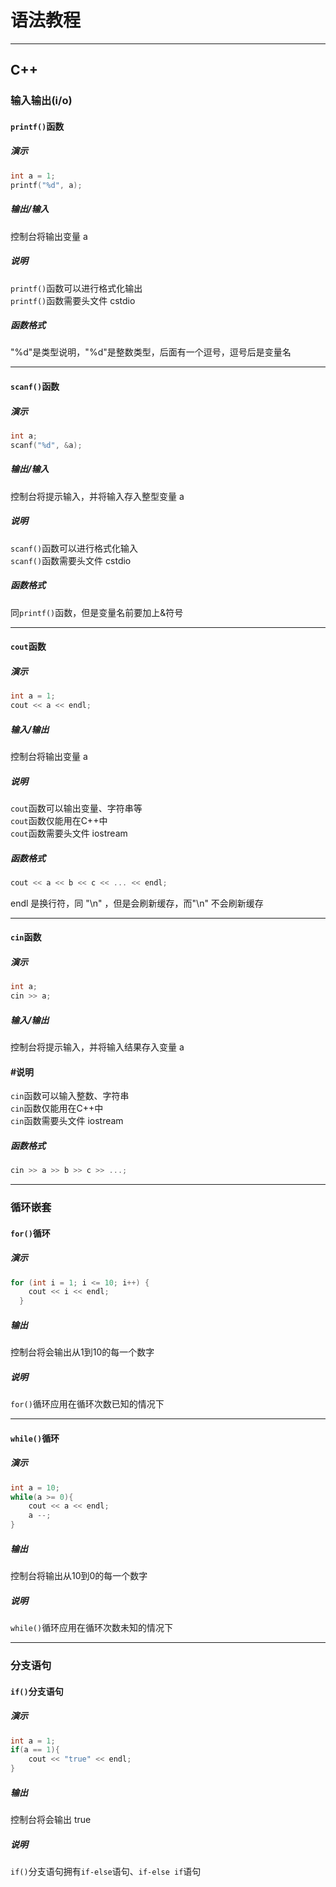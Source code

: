 # 语法教程

****

## C++
### 输入输出(i/o)
#### `printf()`函数
##### 演示
```c++
int a = 1;
printf("%d", a);
```
##### 输出/输入
控制台将输出变量 a
##### 说明
`printf()`函数可以进行格式化输出  
`printf()`函数需要头文件 cstdio
##### 函数格式
"%d"是类型说明，"%d"是整数类型，后面有一个逗号，逗号后是变量名

****

#### `scanf()`函数
##### 演示
```c++
int a;
scanf("%d", &a);
```
##### 输出/输入
控制台将提示输入，并将输入存入整型变量 a
##### 说明
`scanf()`函数可以进行格式化输入  
`scanf()`函数需要头文件 cstdio
##### 函数格式
同`printf()`函数，但是变量名前要加上&符号

****

#### `cout`函数
##### 演示
```c++
int a = 1;
cout << a << endl;
```
##### 输入/输出
控制台将输出变量 a
##### 说明
`cout`函数可以输出变量、字符串等   
`cout`函数仅能用在C++中  
`cout`函数需要头文件 iostream
##### 函数格式
```c++
cout << a << b << c << ... << endl;
```  
endl 是换行符，同 "\n" ，但是会刷新缓存，而"\n" 不会刷新缓存

****

#### `cin`函数
##### 演示
```c++
int a;
cin >> a;
```
##### 输入/输出
控制台将提示输入，并将输入结果存入变量 a
#### #说明
`cin`函数可以输入整数、字符串  
`cin`函数仅能用在C++中  
`cin`函数需要头文件 iostream
##### 函数格式
```c++
cin >> a >> b >> c >> ...;
```

****

### 循环嵌套
#### `for()`循环
##### 演示
```c++
for (int i = 1; i <= 10; i++) {
    cout << i << endl;
  }
```
##### 输出
控制台将会输出从1到10的每一个数字
##### 说明
`for()`循环应用在循环次数已知的情况下

*****

#### `while()`循环
##### 演示
```c++
int a = 10;
while(a >= 0){
    cout << a << endl;
    a --;
}
```
##### 输出
控制台将输出从10到0的每一个数字
##### 说明
`while()`循环应用在循环次数未知的情况下

****

### 分支语句
#### `if()`分支语句
##### 演示
```c++
int a = 1;
if(a == 1){
    cout << "true" << endl;
}
```
##### 输出
控制台将会输出 true
##### 说明
`if()`分支语句拥有`if-else`语句、`if-else if`语句
